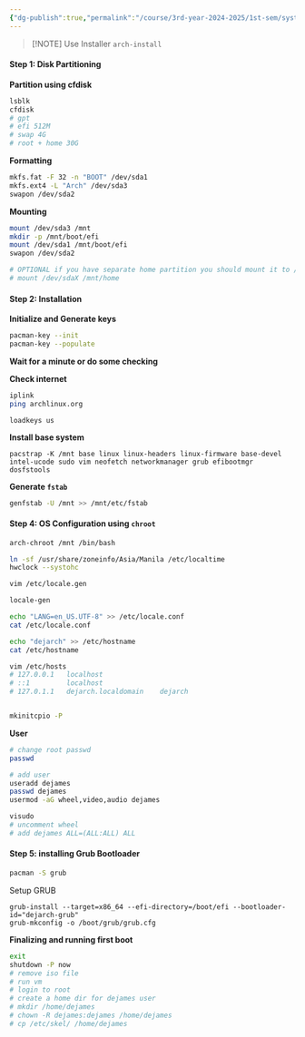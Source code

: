 ```yaml
---
{"dg-publish":true,"permalink":"/course/3rd-year-2024-2025/1st-sem/system-administration-and-maintenance-1/installation/archlinux/","noteIcon":""}
---
```



> [!NOTE] Use Installer
> `arch-install`

#### Step 1: Disk Partitioning

**Partition using cfdisk**
```bash
lsblk
cfdisk
# gpt
# efi 512M
# swap 4G
# root + home 30G
```

**Formatting**
```bash
mkfs.fat -F 32 -n "BOOT" /dev/sda1
mkfs.ext4 -L "Arch" /dev/sda3
swapon /dev/sda2
```

**Mounting**
```bash
mount /dev/sda3 /mnt
mkdir -p /mnt/boot/efi
mount /dev/sda1 /mnt/boot/efi
swapon /dev/sda2

# OPTIONAL if you have separate home partition you should mount it to /mnt/home
# mount /dev/sdaX /mnt/home 
```

#### Step 2: Installation
**Initialize and Generate keys**
```bash
pacman-key --init
pacman-key --populate
```
**Wait for a minute or do some checking**

**Check internet**
```bash
iplink
ping archlinux.org
```

```
loadkeys us
```

**Install base system**
```
pacstrap -K /mnt base linux linux-headers linux-firmware base-devel intel-ucode sudo vim neofetch networkmanager grub efibootmgr dosfstools
```

**Generate `fstab`**
```bash
genfstab -U /mnt >> /mnt/etc/fstab
```


#### Step 4: OS Configuration using `chroot`

```bash
arch-chroot /mnt /bin/bash

ln -sf /usr/share/zoneinfo/Asia/Manila /etc/localtime
hwclock --systohc

vim /etc/locale.gen

locale-gen

echo "LANG=en_US.UTF-8" >> /etc/locale.conf
cat /etc/locale.conf

echo "dejarch" >> /etc/hostname
cat /etc/hostname

vim /etc/hosts
# 127.0.0.1   localhost
# ::1         localhost
# 127.0.1.1   dejarch.localdomain    dejarch


mkinitcpio -P
```


**User**
```bash
# change root passwd
passwd

# add user
useradd dejames
passwd dejames
usermod -aG wheel,video,audio dejames

visudo
# uncomment wheel
# add dejames ALL=(ALL:ALL) ALL

```

#### Step 5: installing Grub Bootloader

```bash
pacman -S grub
```

Setup GRUB
```
grub-install --target=x86_64 --efi-directory=/boot/efi --bootloader-id="dejarch-grub"
grub-mkconfig -o /boot/grub/grub.cfg
```

**Finalizing and running first boot**
```bash
exit 
shutdown -P now
# remove iso file
# run vm
# login to root
# create a home dir for dejames user
# mkdir /home/dejames
# chown -R dejames:dejames /home/dejames
# cp /etc/skel/ /home/dejames
```